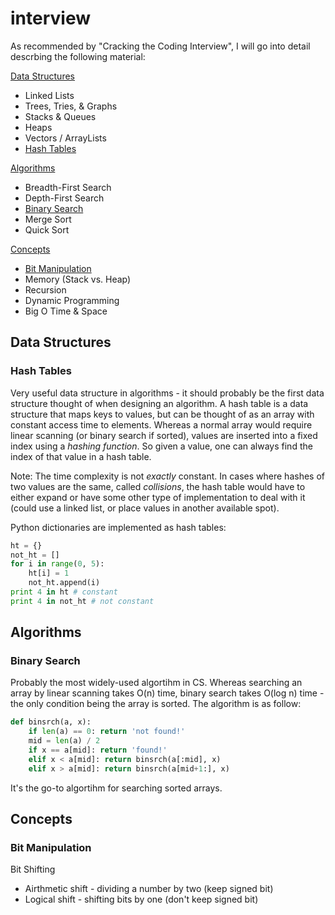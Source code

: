 # interview

As recommended by "Cracking the Coding Interview", I will go into detail descrbing the following material:

[Data Structures](#data-structures)
* Linked Lists
* Trees, Tries, & Graphs
* Stacks & Queues
* Heaps
* Vectors / ArrayLists
* [Hash Tables](#hash-tables)

[Algorithms](#algorithms)
* Breadth-First Search
* Depth-First Search
* [Binary Search](#binary-search)
* Merge Sort
* Quick Sort

[Concepts](#concepts)
* [Bit Manipulation](#bit-manipulation)
* Memory (Stack vs. Heap)
* Recursion
* Dynamic Programming
* Big O Time & Space

## Data Structures

### Hash Tables

Very useful data structure in algorithms - it should probably be the first data structure thought of when designing an algorithm. A hash table is a data structure that maps keys to values, but can be thought of as an array with constant access time to elements. Whereas a normal array would require linear scanning (or binary search if sorted), values are inserted into a fixed index using a *hashing function*. So given a value, one can always find the index of that value in a hash table.

Note: The time complexity is not *exactly* constant. In cases where hashes of two values are the same, called *collisions*, the hash table would have to either expand or have some other type of implementation to deal with it (could use a linked list, or place values in another available spot).

Python dictionaries are implemented as hash tables:

```python
ht = {}
not_ht = []
for i in range(0, 5):
    ht[i] = 1
    not_ht.append(i)
print 4 in ht # constant
print 4 in not_ht # not constant
```

## Algorithms

### Binary Search

Probably the most widely-used algortihm in CS. Whereas searching an array by linear scanning takes O(n) time, binary search takes O(log n) time - the only condition being the array is sorted. The algorithm is as follow:

```python
def binsrch(a, x):
    if len(a) == 0: return 'not found!'
    mid = len(a) / 2
    if x == a[mid]: return 'found!'
    elif x < a[mid]: return binsrch(a[:mid], x)
    elif x > a[mid]: return binsrch(a[mid+1:], x)
```

It's the go-to algortihm for searching sorted arrays.

## Concepts

### Bit Manipulation

Bit Shifting
* Airthmetic shift - dividing a number by two (keep signed bit)
* Logical shift - shifting bits by one (don't keep signed bit)
